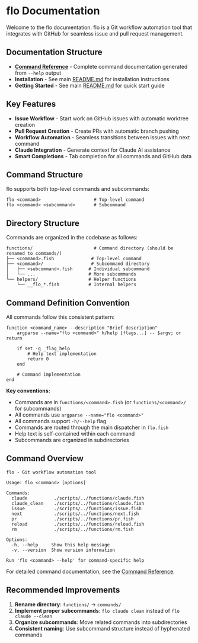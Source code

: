 # flo Documentation

Welcome to the flo documentation. flo is a Git workflow automation tool that integrates with GitHub for seamless issue and pull request management.

## Documentation Structure

- **[Command Reference](ref/commands/)** - Complete command documentation generated from `--help` output
- **Installation** - See main [README.md](../README.md) for installation instructions
- **Getting Started** - See main [README.md](../README.md) for quick start guide

## Key Features

- **Issue Workflow** - Start work on GitHub issues with automatic worktree creation
- **Pull Request Creation** - Create PRs with automatic branch pushing
- **Workflow Automation** - Seamless transitions between issues with next command
- **Claude Integration** - Generate context for Claude AI assistance
- **Smart Completions** - Tab completion for all commands and GitHub data

## Command Structure

flo supports both top-level commands and subcommands:

```
flo <command>                    # Top-level command
flo <command> <subcommand>       # Subcommand
```

## Directory Structure

Commands are organized in the codebase as follows:

```
functions/                       # Command directory (should be renamed to commands/)
├── <command>.fish              # Top-level command
├── <command>/                  # Subcommand directory
│   ├── <subcommand>.fish      # Individual subcommand
│   └── ...                    # More subcommands
└── helpers/                   # Helper functions
    └── __flo_*.fish           # Internal helpers
```

## Command Definition Convention

All commands follow this consistent pattern:

```fish
function <command_name> --description "Brief description"
    argparse --name="flo <command>" h/help [flags...] -- $argv; or return
    
    if set -q _flag_help
        # Help text implementation
        return 0
    end
    
    # Command implementation
end
```

**Key conventions:**
- Commands are in `functions/<command>.fish` (or `functions/<command>/` for subcommands)
- All commands use `argparse --name="flo <command>"`
- All commands support `-h/--help` flag
- Commands are routed through the main dispatcher in `flo.fish`
- Help text is self-contained within each command
- Subcommands are organized in subdirectories

## Command Overview

```
flo - Git workflow automation tool

Usage: flo <command> [options]

Commands:
  claude          ./scripts/../functions/claude.fish
  claude_clean    ./scripts/../functions/claude.fish
  issue           ./scripts/../functions/issue.fish
  next            ./scripts/../functions/next.fish
  pr              ./scripts/../functions/pr.fish
  reload          ./scripts/../functions/reload.fish
  rm              ./scripts/../functions/rm.fish

Options:
  -h, --help     Show this help message
  -v, --version  Show version information

Run 'flo <command> --help' for command-specific help
```

For detailed command documentation, see the [Command Reference](ref/commands/).

## Recommended Improvements

1. **Rename directory**: `functions/` → `commands/`
2. **Implement proper subcommands**: `flo claude clean` instead of `flo claude --clean`
3. **Organize subcommands**: Move related commands into subdirectories
4. **Consistent naming**: Use subcommand structure instead of hyphenated commands

